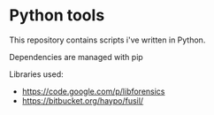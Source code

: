 Python tools
=======

This repository contains scripts i've written in Python.

Dependencies are managed with pip

Libraries used:

 * https://code.google.com/p/libforensics
 * https://bitbucket.org/haypo/fusil/